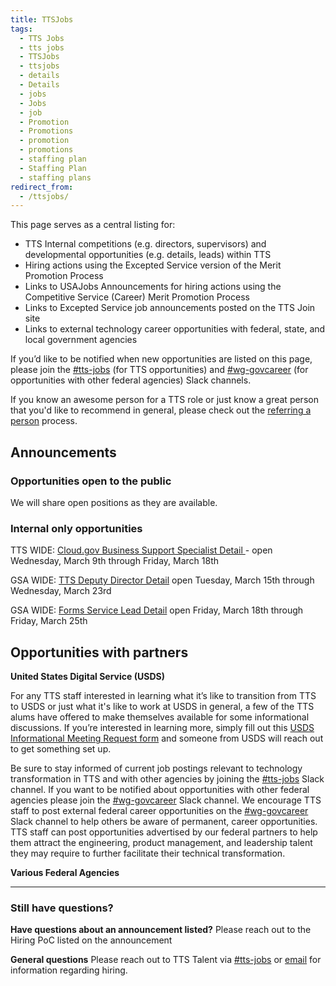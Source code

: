 ```yaml
---
title: TTSJobs
tags:
  - TTS Jobs
  - tts jobs
  - TTSJobs
  - ttsjobs
  - details
  - Details
  - jobs
  - Jobs
  - job
  - Promotion
  - Promotions
  - promotion
  - promotions
  - staffing plan
  - Staffing Plan
  - staffing plans
redirect_from:
  - /ttsjobs/
---
```


This page serves as a central listing for:

- TTS Internal competitions (e.g. directors, supervisors) and developmental opportunities (e.g. details, leads) within TTS
- Hiring actions using the Excepted Service version of the Merit Promotion Process
- Links to USAJobs Announcements for hiring actions using the Competitive Service (Career) Merit Promotion Process
- Links to Excepted Service job announcements posted on the TTS Join site
- Links to external technology career opportunities with federal, state, and local government agencies

If you’d like to be notified when new opportunities are listed on this page, please join the [\#tts-jobs](https://gsa-tts.slack.com/messages/tts-jobs/) (for TTS opportunities) and [\#wg-govcareer](https://gsa-tts.slack.com/messages/wg-govcareer) (for opportunities with other federal agencies) Slack channels.

If you know an awesome person for a TTS role or just know a great person that you'd like to recommend in general, please check out the [referring a person]({{site.baseurl}}/office-of-operations/talent/#referring-a-person) process.

## Announcements

### Opportunities open to the public

We will share open positions as they are available.

### Internal only opportunities

TTS WIDE: [](https://docs.google.com/document/d/1-YjeQ1L8hQX-RAdi1ouTvsgcsPRobzaQyZjmgvcW-C0/edit#heading=h.88jtsj70nmjp)[Cloud.gov Business Support Specialist Detail ](https://docs.google.com/document/d/1atzUFuqPAq9zGp0Vx3G6xS4LQJ26mJt2ZgvieZ3wsXQ/edit#)- open Wednesday, March 9th through Friday, March 18th

GSA WIDE: [TTS Deputy Director Detail](https://docs.google.com/document/d/1XgC_zg8A3xR42xlnGnmJZn42L4qPIRWxjyVQhWtrsM8/edit#) open Tuesday, March 15th through Wednesday, March 23rd

GSA WIDE: [](https://docs.google.com/document/d/1UryP2Vg8B_rmIZ6-RiWbdKenplZemE63Ish7mAqYyFg/edit?usp=sharing)[Forms Service Lead Detail](https://docs.google.com/document/d/1UryP2Vg8B_rmIZ6-RiWbdKenplZemE63Ish7mAqYyFg/edit?usp=sharing) open Friday, March 18th through Friday, March 25th

## Opportunities with partners

**United States Digital Service (USDS)**

For any TTS staff interested in learning what it’s like to transition from TTS to USDS or just what it's like to work at USDS in general, a few of the TTS alums have offered to make themselves available for some informational discussions. If you’re interested in learning more, simply fill out this [USDS Informational Meeting Request form](https://docs.google.com/forms/d/e/1FAIpQLSfzbkhF6ahHv8-mu3BOpl6l7qg_kVyHuGUpDMcA-cPW60BfoQ/viewform?usp=sf_link) and someone from USDS will reach out to get something set up.

Be sure to stay informed of current job postings relevant to technology transformation in TTS and with other agencies by joining the [\#tts-jobs](https://gsa-tts.slack.com/messages/tts-jobs/) Slack channel. If you want to be notified about opportunities with other federal agencies please join the [\#wg-govcareer](https://gsa-tts.slack.com/messages/wg-govcareer) Slack channel. We encourage TTS staff to post external federal career opportunities on the [\#wg-govcareer](https://gsa-tts.slack.com/messages/wg-govcareer) Slack channel to help others be aware of permanent, career opportunities. TTS staff can post opportunities advertised by our federal partners to help them attract the engineering, product management, and leadership talent they may require to further facilitate their technical transformation.

**Various Federal Agencies**

---

### Still have questions?

**Have questions about an announcement listed?** Please reach out to the Hiring PoC listed on the announcement

**General questions** Please reach out to TTS Talent via [\#tts-jobs](https://gsa-tts.slack.com/messages/tts-jobs/) or [email](mailto:tts-talentteam@gsa.gov) for information regarding hiring.
